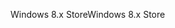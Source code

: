 <span data-ttu-id="ab114-101">Windows 8.x Store</span><span class="sxs-lookup"><span data-stu-id="ab114-101">Windows 8.x Store</span></span>